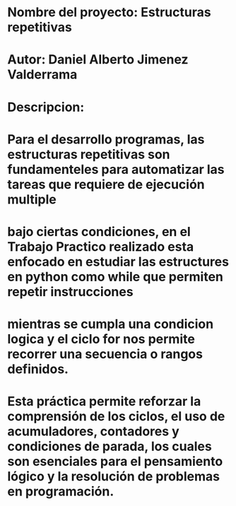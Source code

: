 # Nombre del proyecto: Estructuras repetitivas
# Autor: Daniel Alberto Jimenez Valderrama

# Descripcion:

# Para el desarrollo programas, las estructuras repetitivas son fundamenteles para automatizar las tareas que requiere de ejecución multiple
# bajo ciertas condiciones, en el Trabajo Practico realizado esta enfocado en estudiar las estructures en python como while que permiten repetir instrucciones
# mientras se cumpla una condicion logica y el ciclo for nos permite recorrer una secuencia o rangos definidos.

# Esta práctica permite reforzar la comprensión de los ciclos, el uso de acumuladores, contadores y condiciones de parada, los cuales son esenciales para el pensamiento lógico y la resolución de problemas en programación.